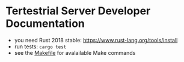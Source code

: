 # Tertestrial Server Developer Documentation

- you need Rust 2018 stable: https://www.rust-lang.org/tools/install
- run tests: `cargo test`
- see the [Makefile](Makefile) for avalailable Make commands
